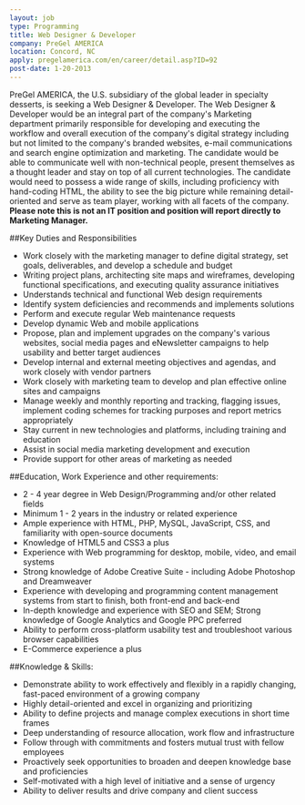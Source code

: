 ```yaml
---
layout: job
type: Programming
title: Web Designer & Developer
company: PreGel AMERICA
location: Concord, NC
apply: pregelamerica.com/en/career/detail.asp?ID=92
post-date: 1-20-2013
--- 
```


PreGel AMERICA, the U.S. subsidiary of the global leader in specialty desserts, is seeking a Web Designer & Developer. The Web Designer & Developer would be an integral part of the company's Marketing department primarily responsible for developing and executing the workflow and overall execution of the company's digital strategy including but not limited to the company's branded websites, e-mail communications and search engine optimization and marketing. The candidate would be able to communicate well with non-technical people, present themselves as a thought leader and stay on top of all current technologies. The candidate would need to possess a wide range of skills, including proficiency with hand-coding HTML, the ability to see the big picture while remaining detail-oriented and serve as team player, working with all facets of the company. **Please note this is not an IT position and position will report directly to Marketing Manager.**

 

##Key Duties and Responsibilities

* Work closely with the marketing manager to define digital strategy, set goals, deliverables, and develop a schedule and budget 
* Writing project plans, architecting site maps and wireframes, developing functional specifications, and executing quality assurance initiatives 
* Understands technical and functional Web design requirements 
* Identify system deficiencies and recommends and implements solutions 
* Perform and execute regular Web maintenance requests 
* Develop dynamic Web and mobile applications 
* Propose, plan and implement upgrades on the company's various websites, social media pages and eNewsletter campaigns to help usability and better target audiences 
* Develop internal and external meeting objectives and agendas, and work closely with vendor partners 
* Work closely with marketing team to develop and plan effective online sites and campaigns 
* Manage weekly and monthly reporting and tracking, flagging issues, implement coding schemes for tracking purposes and report metrics appropriately 
* Stay current in new technologies and platforms, including training and education 
* Assist in social media marketing development and execution 
* Provide support for other areas of marketing as needed

##Education, Work Experience and other requirements:

* 2 - 4 year degree in Web Design/Programming and/or other related fields 
* Minimum 1 - 2 years in the industry or related experience 
* Ample experience with HTML, PHP, MySQL, JavaScript, CSS, and familiarity with open-source documents 
* Knowledge of HTML5 and CSS3 a plus 
* Experience with Web programming for desktop, mobile, video, and email systems 
* Strong knowledge of Adobe Creative Suite - including Adobe Photoshop and Dreamweaver
* Experience with developing and programming content management systems from start to finish, both front-end and back-end 
* In-depth knowledge and experience with SEO and SEM; Strong knowledge of Google Analytics and Google PPC preferred 
* Ability to perform cross-platform usability test and troubleshoot various browser capabilities 
* E-Commerce experience a plus
 

##Knowledge & Skills:

* Demonstrate ability to work effectively and flexibly in a rapidly changing, fast-paced environment of a growing company 
* Highly detail-oriented and excel in organizing and prioritizing 
* Ability to define projects and manage complex executions in short time frames 
* Deep understanding of resource allocation, work flow and infrastructure 
* Follow through with commitments and fosters mutual trust with fellow employees 
* Proactively seek opportunities to broaden and deepen knowledge base and proficiencies 
* Self-motivated with a high level of initiative and a sense of urgency 
* Ability to deliver results and drive company and client success